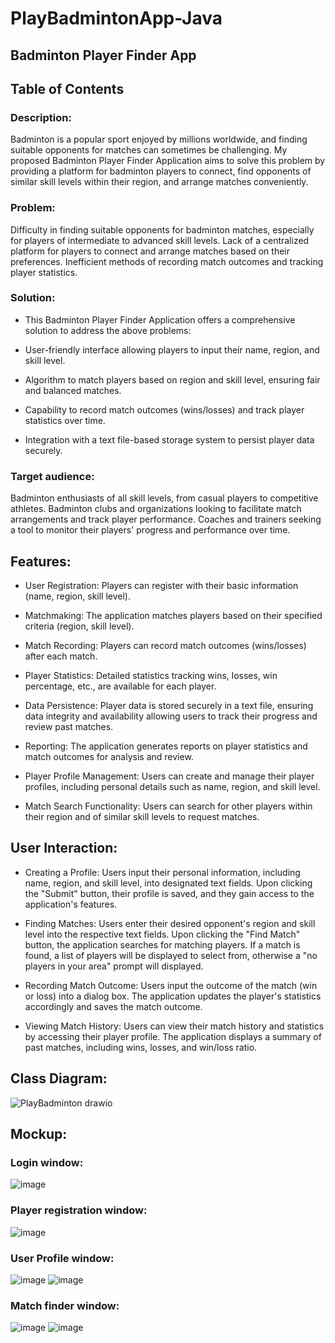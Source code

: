 # PlayBadmintonApp-Java

## Badminton Player Finder App

## Table of Contents

### Description:
Badminton is a popular sport enjoyed by millions worldwide, and finding suitable opponents for matches can sometimes be challenging. My proposed Badminton Player Finder Application aims to solve this problem by providing a platform for badminton players to connect, find opponents of similar skill levels within their region, and arrange matches conveniently.

### Problem:
Difficulty in finding suitable opponents for badminton matches, especially for players of intermediate to advanced skill levels.
Lack of a centralized platform for players to connect and arrange matches based on their preferences.
Inefficient methods of recording match outcomes and tracking player statistics.

### Solution:
* This Badminton Player Finder Application offers a comprehensive solution to address the above problems:

* User-friendly interface allowing players to input their name, region, and skill level.

* Algorithm to match players based on region and skill level, ensuring fair and balanced matches.

* Capability to record match outcomes (wins/losses) and track player statistics over time.

* Integration with a text file-based storage system to persist player data securely.

### Target audience:

Badminton enthusiasts of all skill levels, from casual players to competitive athletes.
Badminton clubs and organizations looking to facilitate match arrangements and track player performance.
Coaches and trainers seeking a tool to monitor their players' progress and performance over time.

## Features:

* User Registration: Players can register with their basic information (name, region, skill level).

* Matchmaking: The application matches players based on their specified criteria (region, skill level).

* Match Recording: Players can record match outcomes (wins/losses) after each match.

* Player Statistics: Detailed statistics tracking wins, losses, win percentage, etc., are available for each player.

* Data Persistence: Player data is stored securely in a text file, ensuring data integrity and availability allowing users to track their progress and review past matches.

* Reporting: The application generates reports on player statistics and match outcomes for analysis and review.

* Player Profile Management: Users can create and manage their player profiles, including personal details such as name, region, and skill level.

* Match Search Functionality: Users can search for other players within their region and of similar skill levels to request matches.



## User Interaction:

* Creating a Profile: Users input their personal information, including name, region, and skill level, into designated text fields. Upon clicking the "Submit" button, their profile is saved, and they gain access to the application's features.

* Finding Matches: Users enter their desired opponent's region and skill level into the respective text fields. Upon clicking the "Find Match" button, the application searches for matching players. If a match is found, a list of players will be displayed to select from, otherwise a "no players in your area" prompt will displayed.

* Recording Match Outcome: Users input the outcome of the match (win or loss) into a dialog box. The application updates the player's statistics accordingly and saves the match outcome.
* Viewing Match History: Users can view their match history and statistics by accessing their player profile. The application displays a summary of past matches, including wins, losses, and win/loss ratio.

## Class Diagram:


![PlayBadminton drawio](https://github.com/Mtouch08/PlayBadmintonApp-Java/assets/97079008/f0ef813c-29a9-4a35-bfc6-3aa70d88efae)








## Mockup:

### Login window:

![image](https://github.com/Mtouch08/PlayBadmintonApp-Java/assets/97079008/32e4d120-79f2-491d-9425-675bbd3a1b03)


### Player registration window:
![image](https://github.com/Mtouch08/PlayBadmintonApp-Java/assets/97079008/1569c260-dd3a-4649-85a7-ff07f6664fc5)


### User Profile window:

![image](https://github.com/Mtouch08/JAVA-2-Project/assets/97079008/642cc2fc-de41-4e64-b5df-17ed6a818e04)
![image](https://github.com/Mtouch08/PlayBadmintonApp-Java/assets/97079008/368b584d-bc5e-4778-b43f-c7f2935f0ce8)


### Match finder window:
![image](https://github.com/Mtouch08/PlayBadmintonApp-Java/assets/97079008/a08335d4-f2ee-4624-9b0f-c7ea73071586)
![image](https://github.com/Mtouch08/PlayBadmintonApp-Java/assets/97079008/892d494d-bba8-4ab5-af10-51a714200185)

